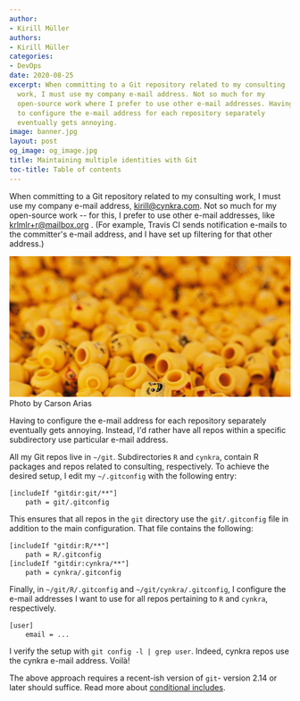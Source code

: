 ```yaml
---
author:
- Kirill Müller
authors:
- Kirill Müller
categories:
- DevOps
date: 2020-08-25
excerpt: When committing to a Git repository related to my consulting
  work, I must use my company e-mail address. Not so much for my
  open-source work where I prefer to use other e-mail addresses. Having
  to configure the e-mail address for each repository separately
  eventually gets annoying.
image: banner.jpg
layout: post
og_image: og_image.jpg
title: Maintaining multiple identities with Git
toc-title: Table of contents
---
```


When committing to a Git repository related to my consulting work, I
must use my company e-mail address, kirill@cynkra.com. Not so much for
my open-source work -- for this, I prefer to use other e-mail addresses,
like krlmlr+r@mailbox.org . (For example, Travis CI sends notification
e-mails to the committer's e-mail address, and I have set up filtering
for that other address.)

![Illustration](banner.jpg)
Photo by Carson Arias


Having to configure the e-mail address for each repository separately
eventually gets annoying. Instead, I'd rather have all repos within a
specific subdirectory use particular e-mail address.

All my Git repos live in `~/git`. Subdirectories `R` and `cynkra`,
contain R packages and repos related to consulting, respectively. To
achieve the desired setup, I edit my `~/.gitconfig` with the following
entry:

    [includeIf "gitdir:git/**"]
        path = git/.gitconfig

This ensures that all repos in the `git` directory use the
`git/.gitconfig` file in addition to the main configuration. That file
contains the following:

    [includeIf "gitdir:R/**"]
        path = R/.gitconfig
    [includeIf "gitdir:cynkra/**"]
        path = cynkra/.gitconfig

Finally, in `~/git/R/.gitconfig` and `~/git/cynkra/.gitconfig`, I
configure the e-mail addresses I want to use for all repos pertaining to
`R` and `cynkra`, respectively.

    [user]
        email = ...

I verify the setup with `git config -l | grep user`. Indeed, cynkra
repos use the cynkra e-mail address. Voilà!

The above approach requires a recent-ish version of `git`- version 2.14
or later should suffice. Read more about [conditional
includes](https://git-scm.com/docs/git-config#_conditional_includes).
